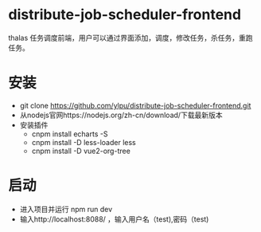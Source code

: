 # distribute-job-scheduler-frontend
thalas 任务调度前端，用户可以通过界面添加，调度，修改任务，杀任务，重跑任务。
# 安装
   * git clone https://github.com/ylpu/distribute-job-scheduler-frontend.git
   * 从nodejs官网https://nodejs.org/zh-cn/download/下载最新版本
   * 安装插件
      * cnpm install echarts -S
      * cnpm install -D less-loader less
      * cnpm install -D vue2-org-tree
# 启动
   * 进入项目并运行 npm run dev
   * 输入http://localhost:8088/ ，输入用户名（test),密码（test)

